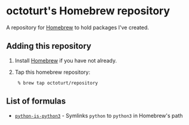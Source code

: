 # octoturt's Homebrew repository

A repository for [Homebrew](https://brew.sh) to hold packages I've created.

## Adding this repository

1. Install [Homebrew](https://docs.brew.sh/Installation) if you have not already.
2. Tap this homebrew repository:

        % brew tap octoturt/repository

## List of formulas
- [`python-is-python3`](https://github.com/octoturt/python-is-python3/tree/main) - Symlinks `python` to `python3` in Homebrew's path
